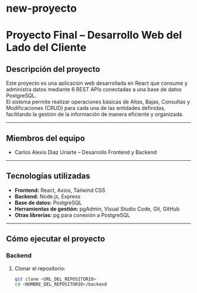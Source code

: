 # new-proyecto

# Proyecto Final – Desarrollo Web del Lado del Cliente

## Descripción del proyecto
Este proyecto es una aplicación web desarrollada en React que consume y administra datos mediante 6 REST APIs conectadas a una base de datos PostgreSQL.  
El sistema permite realizar operaciones básicas de Altas, Bajas, Consultas y Modificaciones (CRUD) para cada una de las entidades definidas, facilitando la gestión de la información de manera eficiente y organizada.

---

## Miembros del equipo
- Carlos Alexis Diaz Uriarte – Desarrollo Frontend y Backend

---

## Tecnologías utilizadas
- **Frontend:** React, Axios, Tailwind CSS  
- **Backend:** Node.js, Express  
- **Base de datos:** PostgreSQL  
- **Herramientas de gestión:** pgAdmin, Visual Studio Code, Git, GitHub  
- **Otras librerías:** pg para conexión a PostgreSQL

---

## Cómo ejecutar el proyecto

### Backend
1. Clonar el repositorio:
   ```bash
   git clone <URL_DEL_REPOSITORIO>
   cd <NOMBRE_DEL_REPOSITORIO>/backend
